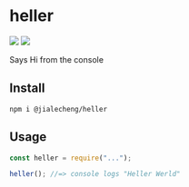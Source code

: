 # heller

[![](https://img.shields.io/npm/v/@jialecheng/heller.svg)](https://github.com/alexcheng94/heller)
[![](https://img.shields.io/bundlephobia/min/@jialecheng/heller.svg)](https://github.com/alexcheng94/heller)

Says Hi from the console

## Install

```
npm i @jialecheng/heller
```

## Usage

```js
const heller = require("...");

heller(); //=> console logs "Heller Werld"
```